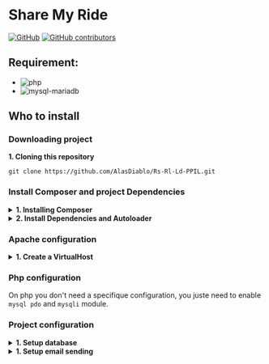 # Share My Ride

[![GitHub](https://img.shields.io/github/license/AlasDiablo/Rs-Rl-Ld-PPIL?style=for-the-badge)](https://github.com/AlasDiablo/Rs-Rl-Ld-PPIL/blob/master/LICENSE)
[![GitHub contributors](https://img.shields.io/github/contributors-anon/AlasDiablo/Rs-Rl-Ld-PPIL?style=for-the-badge)](https://github.com/AlasDiablo/Rs-Rl-Ld-PPIL/graphs/contributors)

## Requirement:

- ![php](https://img.shields.io/badge/php-%5E7.3-blue?style=flat-square&logo=PHP)
- ![mysql-mariadb](https://img.shields.io/badge/MySQL-MariaDB-blue?style=flat-square&logo=MariaDB)

## Who to install

### Downloading project

<summary><b>1. Cloning this repository</b></summary>

```
git clone https://github.com/AlasDiablo/Rs-Rl-Ld-PPIL.git
```

### Install Composer and project Dependencies

<details><summary><b>1. Installing Composer</b></summary>
<ul><li>

A. Downloading Composer:
- Windows:
[Composer-Setup.exe](https://getcomposer.org/Composer-Setup.exe)    
- Ubuntu & other:
[Command-line installation](https://getcomposer.org/download/)
</li>
<li>
B. Chose php version (Windows only):<br>
<img src="https://raw.githubusercontent.com/AlasDiablo/Rs-Rl-Ld-PPIL/readme/readme-assets/compser.jpg" alt="composer-windows" width="400px"/>

</li></ul>
</details>

<details><summary><b>2. Install Dependencies and Autoloader</b></summary>
<ul><li>
A. Via make

```
project location $> make
```
</li>
<li>
B. Via composer directly

```
project location $> composer install
```
</li></ul>
</details>

### Apache configuration

<details><summary><b>1. Create a VirtualHost</b></summary>
<ul><li>

A. For the apache configuration you need to create a VirtualHost with the name of your choice.

</li><li>

B. This VirtualHost need to allow override this is needed by the `.htaccess` file.

</li><li>

C. Don't forget to enable `mod_write` on apache, the `.htaccess` file use this module for enable feature for slim(php framework for url rooting).

</li></ul>
</details>

### Php configuration

On php you don't need a specifique configuration, you juste need to enable `mysql pdo` and `mysqli` module.

### Project configuration

<details><summary><b>1. Setup database</b></summary>
<ul><li>

A. Import tables into the DBMS
- Import `sql/bdd.sql` (tables use for all interation on the application).
- Import `sql/ville_france.sql` (table containing all french city).

</li><li>

B. Create database config file
- Create a new folder into `src` named `conf`.
- Create a new file into `src/conf` named `conf.ini`.
- Add this content into it with the proper modification:
```ini
# driver to use
driver=mysql
# DBMS ip or domain name
host=127.0.0.1
# DBMS port
port=3307
# Name of your database
database=test
# Username use with your DBMS
username=root
# Password linked to your Username
password=
```

</li></ul>
</details>

<details><summary><b>1. Setup email sending</b></summary>
<ul><li>

A. Create email config file (gmail service)
- Create a new folder into `src` named `conf`.
- Create a new file into `src/conf` named `email.ini`.
- Add this content into it with the proper modification:
```ini
# Your gmail username (equivalent to your email)
username=email@gmail.com
# Your gmail password (Is highly recommended to create an application password)
password="My password"
```

</li><li>

A. Create email config file (other service)
- Create a new folder into `src` named `conf`0
- Create a new file into `src/conf` named `email.ini`.
- Add this content into it with the proper modification:
```ini
# Your username
username=email@email.com
# Your password
password="My password"
```
- Edit `src/util/EmailFactory.php` and change the host, port and all information you need to change for matching the config for sur stmp server/service.

</li></ul>
</details>
